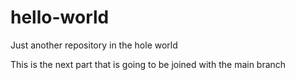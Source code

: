 # hello-world
Just another repository in the hole world

This is the next part that is going to be joined with the main branch
